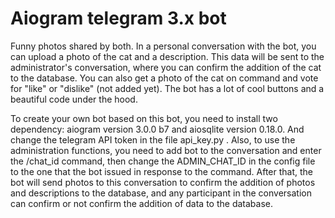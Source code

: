 # Aiogram telegram 3.x bot

Funny photos shared by both.
  In a personal conversation with the bot, you can upload a photo of the cat and a description. This data will be sent to the administrator's conversation, where you can confirm the addition of the cat to the database. 
You can also get a photo of the cat on command and vote for "like" or "dislike" (not added yet).
The bot has a lot of cool buttons and a beautiful code under the hood.

  To create your own bot based on this bot, you need to install two dependency: aiogram version 3.0.0 b7 and aiosqlite version 0.18.0. And change the telegram API token in the file api_key.py . Also, to use the administration functions, you need to add bot to the conversation and enter the /chat_id command, then change the ADMIN_CHAT_ID in the config file to the one that the bot issued in response to the command. After that, the bot will send photos to this conversation to confirm the addition of photos and descriptions to the database, and any participant in the conversation can confirm or not confirm the addition of data to the database.
